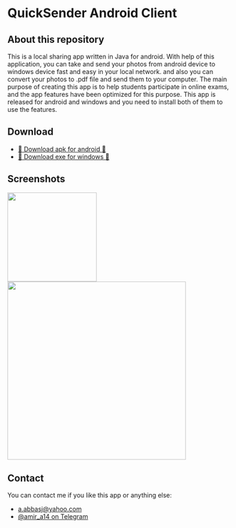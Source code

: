 # QuickSender Android Client

## About this repository
This is a local sharing app written in Java for android. With help of this application, you can take and send your photos from android device to windows device fast and easy in your local network. and also you can convert your photos to .pdf file and send them to your computer.
The main purpose of creating this app is to help students participate in online exams, and the app features have been optimized for this purpose.
This app is released for android and windows and you need to install both of them to use the features.

## Download
- [🤖 Download apk for android 🤖](https://amir14a.github.io/QuickSender/QuickSender.apk)
- [🤖 Download exe for windows 🤖](https://raw.githubusercontent.com/amir14a/QuickSender/master/QuickSedner.exe)

## Screenshots
<a href="https://amir14a.github.io/QuickSender/img2.png"><img src="https://amir14a.github.io/QuickSender/img2.png" width="200" ></a>
<a href="https://amir14a.github.io/QuickSender/img1.jpg"><img src="https://amir14a.github.io/QuickSender/img1.jpg" width="400" ></a>

## Contact
You can contact me if you like this app or anything else:

- [a.abbasj@yahoo.com](mailto:a.abbasj@yahoo.com)
- [@amir_a14 on Telegram](https://t.me/amir_a14)
